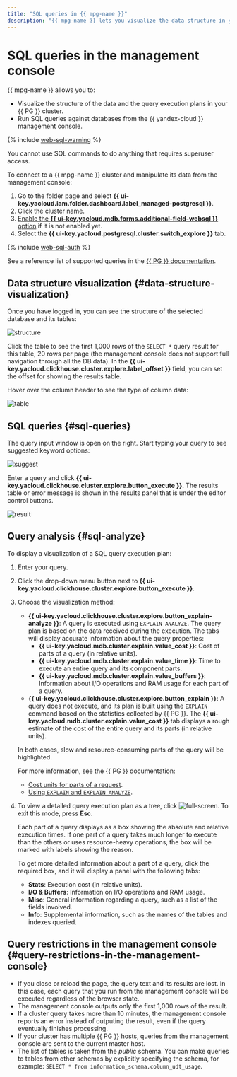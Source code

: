 ```yaml
---
title: "SQL queries in {{ mpg-name }}"
description: "{{ mpg-name }} lets you visualize the data structure in your {{ PG }} cluster and send SQL queries to databases from the {{ yandex-cloud }} management console. To do this, log in to the management console, open the cluster page you need, and go to the SQL tab."
---
```


# SQL queries in the management console

{{ mpg-name }} allows you to:

* Visualize the structure of the data and the query execution plans in your {{ PG }} cluster.
* Run SQL queries against databases from the {{ yandex-cloud }} management console.

{% include [web-sql-warning](../../_includes/mdb/mch/note-web-sql-console.md) %}

You cannot use SQL commands to do anything that requires superuser access.

To connect to a {{ mpg-name }} cluster and manipulate its data from the management console:

1. Go to the folder page and select **{{ ui-key.yacloud.iam.folder.dashboard.label_managed-postgresql }}**.
1. Click the cluster name.
1. [Enable the **{{ ui-key.yacloud.mdb.forms.additional-field-websql }}** option](../operations/update.md#change-additional-settings) if it is not enabled yet.
1. Select the **{{ ui-key.yacloud.postgresql.cluster.switch_explore }}** tab.

{% include [web-sql-auth](../../_includes/mdb/web-sql-auth.md) %}

See a reference list of supported queries in the [{{ PG }} documentation](https://www.postgresql.org/docs/current/sql.html).

## Data structure visualization {#data-structure-visualization}

Once you have logged in, you can see the structure of the selected database and its tables:

![structure](../../_assets/mdb/pg-web-sql-structure.png)

Click the table to see the first 1,000 rows of the `SELECT *` query result for this table, 20 rows per page (the management console does not support full navigation through all the DB data). In the **{{ ui-key.yacloud.clickhouse.cluster.explore.label_offset }}** field, you can set the offset for showing the results table.

Hover over the column header to see the type of column data:

![table](../../_assets/mdb/pg-web-sql-table.png)


## SQL queries {#sql-queries}

The query input window is open on the right. Start typing your query to see suggested keyword options:

![suggest](../../_assets/mdb/pg-web-sql-suggest.png)

Enter a query and click **{{ ui-key.yacloud.clickhouse.cluster.explore.button_execute }}**. The results table or error message is shown in the results panel that is under the editor control buttons.

![result](../../_assets/mdb/pg-web-sql-result.png)

## Query analysis {#sql-analyze}

To display a visualization of a SQL query execution plan:

1. Enter your query.
1. Click the drop-down menu button next to **{{ ui-key.yacloud.clickhouse.cluster.explore.button_execute }}**.
1. Choose the visualization method:

   * **{{ ui-key.yacloud.clickhouse.cluster.explore.button_explain-analyze }}**: A query is executed using `EXPLAIN ANALYZE`. The query plan is based on the data received during the execution. The tabs will display accurate information about the query properties:
      * **{{ ui-key.yacloud.mdb.cluster.explain.value_cost }}**: Cost of parts of a query (in relative units).
      * **{{ ui-key.yacloud.mdb.cluster.explain.value_time }}**: Time to execute an entire query and its component parts.
      * **{{ ui-key.yacloud.mdb.cluster.explain.value_buffers }}**: Information about I/O operations and RAM usage for each part of a query.
   * **{{ ui-key.yacloud.clickhouse.cluster.explore.button_explain }}**: A query does not execute, and its plan is built using the `EXPLAIN` command based on the statistics collected by {{ PG }}. The **{{ ui-key.yacloud.mdb.cluster.explain.value_cost }}** tab displays a rough estimate of the cost of the entire query and its parts (in relative units).

   In both cases, slow and resource-consuming parts of the query will be highlighted.

   For more information, see the {{ PG }} documentation:

   * [Cost units for parts of a request](https://www.postgresql.org/docs/current/runtime-config-query.html#RUNTIME-CONFIG-QUERY-CONSTANTS).
   * [Using `EXPLAIN` and `EXPLAIN ANALYZE`](https://www.postgresql.org/docs/current/using-explain.html).

1. To view a detailed query execution plan as a tree, click ![full-screen](../../_assets/full-screen.svg). To exit this mode, press **Esc**.

   Each part of a query displays as a box showing the absolute and relative execution times. If one part of a query takes much longer to execute than the others or uses resource-heavy operations, the box will be marked with labels showing the reason.

   To get more detailed information about a part of a query, click the required box, and it will display a panel with the following tabs:

   * **Stats**: Execution cost (in relative units).
   * **I/O & Buffers**: Information on I/O operations and RAM usage.
   * **Misc**: General information regarding a query, such as a list of the fields involved.
   * **Info**: Supplemental information, such as the names of the tables and indexes queried.

## Query restrictions in the management console {#query-restrictions-in-the-management-console}

* If you close or reload the page, the query text and its results are lost. In this case, each query that you run from the management console will be executed regardless of the browser state.
* The management console outputs only the first 1,000 rows of the result.
* If a cluster query takes more than 10 minutes, the management console reports an error instead of outputing the result, even if the query eventually finishes processing.
* If your cluster has multiple {{ PG }} hosts, queries from the management console are sent to the current master host.
* The list of tables is taken from the _public_ schema. You can make queries to tables from other schemas by explicitly specifying the schema, for example: `SELECT * from information_schema.column_udt_usage`.
